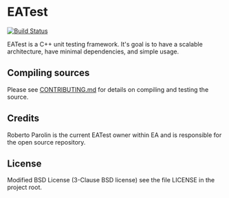 # EATest

[![Build Status](https://travis-ci.org/electronicarts/EATest.svg?branch=master)](https://travis-ci.org/electronicarts/EATest)

EATest is a C++ unit testing framework. It's goal is to have a scalable architecture, have minimal dependencies, and simple usage.


## Compiling sources

Please see [CONTRIBUTING.md](CONTRIBUTING.md) for details on compiling and testing the source.


## Credits

Roberto Parolin is the current EATest owner within EA and is responsible for the open source repository.


## License

Modified BSD License (3-Clause BSD license) see the file LICENSE in the project root.

